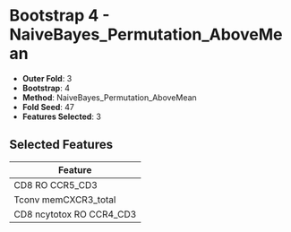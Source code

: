 # Bootstrap 4 - NaiveBayes_Permutation_AboveMean

- **Outer Fold**: 3
- **Bootstrap**: 4
- **Method**: NaiveBayes_Permutation_AboveMean
- **Fold Seed**: 47
- **Features Selected**: 3

## Selected Features

| Feature |
|---------|
| CD8 RO CCR5_CD3 |
| Tconv memCXCR3_total |
| CD8 ncytotox RO CCR4_CD3 |
